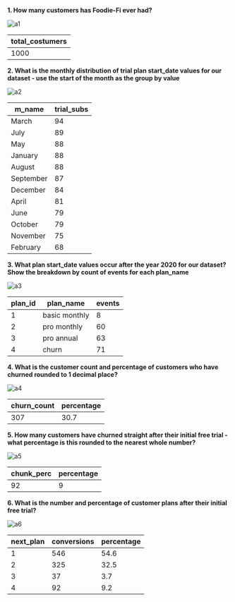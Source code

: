 **1. How many customers has Foodie-Fi ever had?**

![a1](https://user-images.githubusercontent.com/130475600/233702942-3c6827f4-5886-44f5-8132-3223db942b99.PNG)

| total_costumers |
| --------------- |
| 1000            |

**2. What is the monthly distribution of trial plan start_date values for our dataset - use the start of the month as the group by value**

![a2](https://user-images.githubusercontent.com/130475600/233704948-1add19a7-c26d-489c-83e2-b0562f228608.PNG)

| m_name    | trial_subs |
| --------- | ---------- |
| March     | 94         |
| July      | 89         |
| May       | 88         |
| January   | 88         |
| August    | 88         |
| September | 87         |
| December  | 84         |
| April     | 81         |
| June      | 79         |
| October   | 79         |
| November  | 75         |
| February  | 68         |

**3. What plan start_date values occur after the year 2020 for our dataset? Show the breakdown by count of events for each plan_name**

![a3](https://user-images.githubusercontent.com/130475600/233706241-1d7aa62f-c33a-45b2-8b16-739b1e850dbf.PNG)

| plan_id | plan_name     | events |
| ------- | ------------- | ------ |
| 1       | basic monthly | 8      |
| 2       | pro monthly   | 60     |
| 3       | pro annual    | 63     |
| 4       | churn         | 71     |

**4. What is the customer count and percentage of customers who have churned rounded to 1 decimal place?**

![a4](https://user-images.githubusercontent.com/130475600/233708753-d79ed974-115e-451c-8694-6a391f8f8362.PNG)

| churn_count | percentage |
| ----------- | ---------- |
| 307         | 30.7       |

**5. How many customers have churned straight after their initial free trial - what percentage is this rounded to the nearest whole number?**

![a5](https://user-images.githubusercontent.com/130475600/233840310-70bbfd0f-318e-4e48-a9bb-6808fd230925.PNG)

| chunk_perc | percentage |
| ---------- | ---------- |
| 92         | 9          |

**6. What is the number and percentage of customer plans after their initial free trial?**

![a6](https://user-images.githubusercontent.com/130475600/233841669-2b62d108-4514-430e-97ba-2fbdab9b907a.PNG)

| next_plan | conversions | percentage |
| --------- | ----------- | ---------- |
| 1         | 546         | 54.6       |
| 2         | 325         | 32.5       |
| 3         | 37          | 3.7        |
| 4         | 92          | 9.2        |
